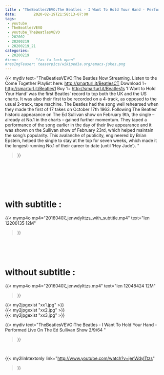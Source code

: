 ```yaml
---
title : "TheBeatlesVEVO:The Beatles - I Want To Hold Your Hand - Performed Live On The Ed Sullivan Show 2/9/64 "
date:        2020-02-19T21:58:13-07:00
tags:
 - youtube
 - TheBeatlesVEVO
 - youtube_TheBeatlesVEVO
 - 202002
 - 20200219
 - 20200219_21
categories:
 - 20200219
#icon:        "fas fa-lock-open"
#resImgTeaser: teaserpics/wikipedia.org/emacs-jokes.png
---
```


{{< mydiv text="TheBeatlesVEVO:The Beatles Now Streaming. Listen to the Come Together Playlist here: http://smarturl.it/BeatlesCT Download 1+ http://smarturl.it/Beatles1 Buy 1+ http://smarturl.it/Beatles1s  ‘I Want to Hold Your Hand’ was the first Beatles’ record to top both the UK and the US charts. It was also their first to be recorded on a 4-track, as opposed to the usual 2-track, tape machine. The Beatles had the song well rehearsed when they made the first of 17 takes on October 17th 1963.  Following The Beatles’ historic appearance on The Ed Sullivan show on February 9th, the single – already at No.1 in the charts – gained further momentum. They taped a performance of the song earlier in the day of their live appearance and it was shown on the Sullivan show of February 23rd, which helped maintain the song’s popularity. This avalanche of publicity, engineered by Brian Epstein, helped the single to stay at the top for seven weeks, which made it the longest-running No.1 of their career to date (until ‘Hey Jude’). "
>}}
<br>


<br> <br> <br>

# with subtitle :
{{< mymp4o mp4="20160407_jenwdylttzs_with_subtitle.mp4"
text="len 12200135    12M"
>}}

<br> <br> <br>

# without subtitle :
{{< mymp4o mp4="20160407_jenwdylttzs.mp4"
text="len 12048424    12M"
>}}

{{< my2jpgexist "xx1.jpg" >}}<br>
{{< my2jpgexist "xx2.jpg" >}}<br>
{{< my2jpgexist "xx3.jpg" >}}<br>



{{< mydiv text="TheBeatlesVEVO:The Beatles - I Want To Hold Your Hand - Performed Live On The Ed Sullivan Show 2/9/64 "
>}}
<br>

{{< my2linktextonly link="http://www.youtube.com/watch?v=jenWdylTtzs"
>}}


<br>


